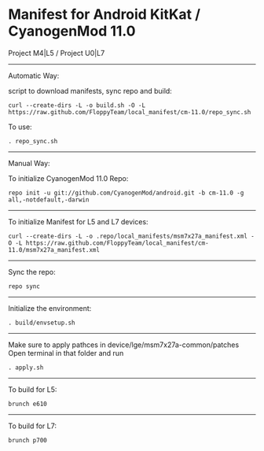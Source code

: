 Manifest for Android KitKat / CyanogenMod 11.0
====================================
Project M4|L5 / Project U0|L7

---

Automatic Way:

script to download manifests, sync repo and build:

    curl --create-dirs -L -o build.sh -O -L https://raw.github.com/FloppyTeam/local_manifest/cm-11.0/repo_sync.sh

To use:

    . repo_sync.sh

---

Manual Way:

To initialize CyanogenMod 11.0 Repo:

    repo init -u git://github.com/CyanogenMod/android.git -b cm-11.0 -g all,-notdefault,-darwin

---

To initialize Manifest for L5 and L7 devices:

    curl --create-dirs -L -o .repo/local_manifests/msm7x27a_manifest.xml -O -L https://raw.github.com/FloppyTeam/local_manifest/cm-11.0/msm7x27a_manifest.xml

---

Sync the repo:

    repo sync

---

Initialize the environment:

    . build/envsetup.sh

---

Make sure to apply pathces in device/lge/msm7x27a-common/patches
Open terminal in that folder and run
    
    . apply.sh

---

To build for L5:

    brunch e610

---

To build for L7:

    brunch p700
